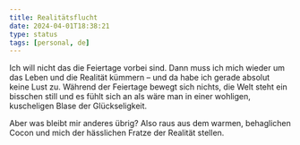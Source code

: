 ```yaml
---
title: Realitätsflucht
date: 2024-04-01T18:38:21
type: status
tags: [personal, de]
---
```


Ich will nicht das die Feiertage vorbei sind. Dann muss ich mich wieder um das Leben und die Realität kümmern – und da habe ich gerade absolut keine Lust zu. Während der Feiertage bewegt sich nichts, die Welt steht ein bisschen still und es fühlt sich an als wäre man in einer wohligen, kuscheligen Blase der Glückseligkeit.

Aber was bleibt mir anderes übrig? Also raus aus dem warmen, behaglichen Cocon und mich der hässlichen Fratze der Realität stellen.
